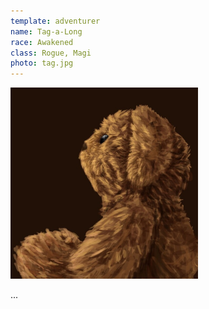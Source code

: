 ```yaml
---
template: adventurer
name: Tag-a-Long
race: Awakened
class: Rogue, Magi
photo: tag.jpg
---
```


<img src="./tag.jpg" alt="Tag-a-Long" class="align-left" style="max-width: 300px;"/>

...
